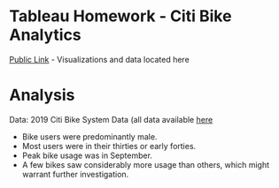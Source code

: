 # Tableau Homework - Citi Bike Analytics

<a href="https://public.tableau.com/views/CitiBike-WIP/Presentation?:display_count=y&publish=yes&:origin=viz_share_link">Public Link</a> - Visualizations and data located here

# Analysis

Data: 2019 Citi Bike System Data (all data available <a href="https://www.citibikenyc.com/system-data">here</a>

* Bike users were predominantly male. 
* Most users were in their thirties or early forties.
* Peak bike usage was in September.
* A few bikes saw considerably more usage than others, which might warrant further investigation.

